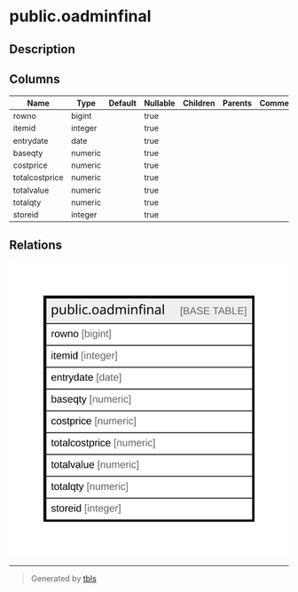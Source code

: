 # public.oadminfinal

## Description

## Columns

| Name | Type | Default | Nullable | Children | Parents | Comment |
| ---- | ---- | ------- | -------- | -------- | ------- | ------- |
| rowno | bigint |  | true |  |  |  |
| itemid | integer |  | true |  |  |  |
| entrydate | date |  | true |  |  |  |
| baseqty | numeric |  | true |  |  |  |
| costprice | numeric |  | true |  |  |  |
| totalcostprice | numeric |  | true |  |  |  |
| totalvalue | numeric |  | true |  |  |  |
| totalqty | numeric |  | true |  |  |  |
| storeid | integer |  | true |  |  |  |

## Relations

![er](public.oadminfinal.svg)

---

> Generated by [tbls](https://github.com/k1LoW/tbls)
